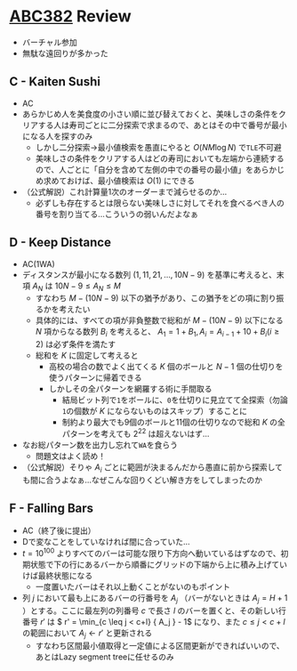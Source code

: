 # [ABC382](https://atcoder.jp/contests/abc382) Review
- バーチャル参加
- 無駄な遠回りが多かった

## C - Kaiten Sushi
- AC
- あらかじめ人を美食度の小さい順に並び替えておくと、美味しさの条件をクリアする人は寿司ごとに二分探索で求まるので、あとはその中で番号が最小になる人を探すのみ
  - しかし二分探索→最小値検索を愚直にやると $O(NM \log N)$ で`TLE`不可避
  - 美味しさの条件をクリアする人はどの寿司においても左端から連続するので、人ごとに「自分を含めて左側の中での番号の最小値」をあらかじめ求めておけば、最小値検索は $O(1)$ にできる
- （公式解説）これ計算量1次のオーダーまで減らせるのか…
  - 必ずしも存在するとは限らない美味しさに対してそれを食べるべき人の番号を割り当てる…こういうの弱いんだよなぁ

## D - Keep Distance
- AC(1WA)
- ディスタンスが最小になる数列 $(1, 11, 21, \dots, 10N - 9)$ を基準に考えると、末項 $A_N$ は $10N - 9 \leq A_N \leq M$
  - すなわち $M - (10N - 9)$ 以下の猶予があり、この猶予をどの項に割り振るかを考えたい
  - 具体的には、すべての項が非負整数で総和が $M - (10N - 9)$ 以下になる $N$ 項からなる数列 $B_i$ を考えると、 $A_1 = 1 + B_1, A_i = A_{i-1} + 10 + B_i (i \geq 2)$ は必ず条件を満たす
  - 総和を $K$ に固定して考えると
    - 高校の場合の数でよく出てくる $K$ 個のボールと $N-1$ 個の仕切りを使うパターンに帰着できる
    - しかしその全パターンを網羅する術に手間取る
      - 結局ビット列で`1`をボールに、`0`を仕切りに見立てて全探索（勿論`1`の個数が $K$ にならないものはスキップ）することに
      - 制約より最大でも9個のボールと11個の仕切りなので総和 $K$ の全パターンを考えても $2^{22}$ は超えないはず…
- なお総パターン数を出力し忘れて`WA`を食らう
  - 問題文はよく読め！
- （公式解説）そりゃ $A_i$ ごとに範囲が決まるんだから愚直に前から探索しても間に合うよなぁ…なぜこんな回りくどい解き方をしてしまったのか

## F - Falling Bars
- AC（終了後に提出）
- Dで変なことをしていなければ間に合っていた…
- $t = 10^{100}$ よりすべてのバーは可能な限り下方向へ動いているはずなので、初期状態で下の行にあるバーから順番にグリッドの下端から上に積み上げていけば最終状態になる
  - 一度置いたバーはそれ以上動くことがないのもポイント
- 列 $j$ において最も上にあるバーの行番号を $A_j$ （バーがないときは $A_j = H + 1$ ）とする。ここに最左列の列番号 $c$ で長さ $l$ のバーを置くと、その新しい行番号 $r'$ は $ r' = \min_{c \leq j < c+l} \{ A_j \} - 1$ になり、また $c \leq j < c+l$ の範囲において $A_j \gets r'$ と更新される
  - すなわち区間最小値取得と一定値による区間更新ができればいいので、あとはLazy segment treeに任せるのみ